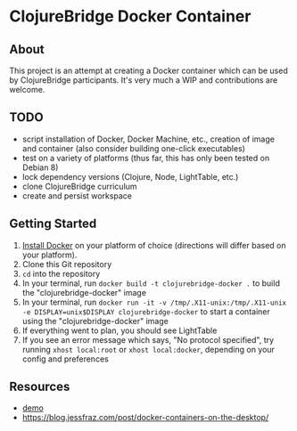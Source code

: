 # ClojureBridge Docker Container

## About
This project is an attempt at creating a Docker container which can be used by
ClojureBridge participants. It's very much a WIP and contributions are welcome.

## TODO
- script installation of Docker, Docker Machine, etc., creation of image and
container (also consider building one-click executables)
- test on a variety of platforms (thus far, this has only been tested on Debian 8)
- lock dependency versions (Clojure, Node, LightTable, etc.)
- clone ClojureBridge curriculum
- create and persist workspace

## Getting Started
1. [Install Docker](https://docs.docker.com/) on your platform of choice
(directions will differ based on your platform).
2. Clone this Git repository
3. `cd` into the repository
4. In your terminal, run `docker build -t clojurebridge-docker .` to build the "clojurebridge-docker" image
5. In your terminal, run `docker run -it -v /tmp/.X11-unix:/tmp/.X11-unix -e DISPLAY=unix$DISPLAY clojurebridge-docker` to start a container using the "clojurebridge-docker" image
6. If everything went to plan, you should see LightTable
7. If you see an error message which says, "No protocol specified", try running `xhost local:root` or `xhost local:docker`, depending on your config and preferences

## Resources
- [demo](https://www.youtube.com/watch?v=vTlErAkdkDY&feature=youtu.be)
- https://blog.jessfraz.com/post/docker-containers-on-the-desktop/
